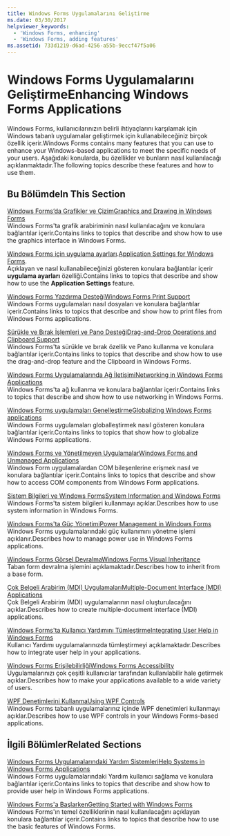 ```yaml
---
title: Windows Forms Uygulamalarını Geliştirme
ms.date: 03/30/2017
helpviewer_keywords:
  - 'Windows Forms, enhancing'
  - 'Windows Forms, adding features'
ms.assetid: 733d1219-d6ad-4256-a55b-9eccf47f5a06
---
```

# <a name="enhancing-windows-forms-applications"></a><span data-ttu-id="728aa-102">Windows Forms Uygulamalarını Geliştirme</span><span class="sxs-lookup"><span data-stu-id="728aa-102">Enhancing Windows Forms Applications</span></span>
<span data-ttu-id="728aa-103">Windows Forms, kullanıcılarınızın belirli ihtiyaçlarını karşılamak için Windows tabanlı uygulamalar geliştirmek için kullanabileceğiniz birçok özellik içerir.</span><span class="sxs-lookup"><span data-stu-id="728aa-103">Windows Forms contains many features that you can use to enhance your Windows-based applications to meet the specific needs of your users.</span></span> <span data-ttu-id="728aa-104">Aşağıdaki konularda, bu özellikler ve bunların nasıl kullanılacağı açıklanmaktadır.</span><span class="sxs-lookup"><span data-stu-id="728aa-104">The following topics describe these features and how to use them.</span></span>  
  
## <a name="in-this-section"></a><span data-ttu-id="728aa-105">Bu Bölümde</span><span class="sxs-lookup"><span data-stu-id="728aa-105">In This Section</span></span>  
 [<span data-ttu-id="728aa-106">Windows Forms’da Grafikler ve Çizim</span><span class="sxs-lookup"><span data-stu-id="728aa-106">Graphics and Drawing in Windows Forms</span></span>](graphics-and-drawing-in-windows-forms.md)  
 <span data-ttu-id="728aa-107">Windows Forms'ta grafik arabiriminin nasıl kullanılacağını ve konulara bağlantılar içerir.</span><span class="sxs-lookup"><span data-stu-id="728aa-107">Contains links to topics that describe and show how to use the graphics interface in Windows Forms.</span></span>  
  
 <span data-ttu-id="728aa-108">[Windows Forms için uygulama ayarları](application-settings-for-windows-forms.md).</span><span class="sxs-lookup"><span data-stu-id="728aa-108">[Application Settings for Windows Forms](application-settings-for-windows-forms.md).</span></span>  
 <span data-ttu-id="728aa-109">Açıklayan ve nasıl kullanabileceğinizi gösteren konulara bağlantılar içerir **uygulama ayarları** özelliği.</span><span class="sxs-lookup"><span data-stu-id="728aa-109">Contains links to topics that describe and show how to use the **Application Settings** feature.</span></span>  
  
 [<span data-ttu-id="728aa-110">Windows Forms Yazdırma Desteği</span><span class="sxs-lookup"><span data-stu-id="728aa-110">Windows Forms Print Support</span></span>](windows-forms-print-support.md)  
 <span data-ttu-id="728aa-111">Windows Forms uygulamaları nasıl dosyaları ve konulara bağlantılar içerir.</span><span class="sxs-lookup"><span data-stu-id="728aa-111">Contains links to topics that describe and show how to print files from Windows Forms applications.</span></span>  
  
 [<span data-ttu-id="728aa-112">Sürükle ve Bırak İşlemleri ve Pano Desteği</span><span class="sxs-lookup"><span data-stu-id="728aa-112">Drag-and-Drop Operations and Clipboard Support</span></span>](drag-and-drop-operations-and-clipboard-support.md)  
 <span data-ttu-id="728aa-113">Windows Forms'ta sürükle ve bırak özellik ve Pano kullanma ve konulara bağlantılar içerir.</span><span class="sxs-lookup"><span data-stu-id="728aa-113">Contains links to topics that describe and show how to use the drag-and-drop feature and the Clipboard in Windows Forms.</span></span>  
  
 [<span data-ttu-id="728aa-114">Windows Forms Uygulamalarında Ağ İletişimi</span><span class="sxs-lookup"><span data-stu-id="728aa-114">Networking in Windows Forms Applications</span></span>](networking-in-windows-forms-applications.md)  
 <span data-ttu-id="728aa-115">Windows Forms'ta ağ kullanma ve konulara bağlantılar içerir.</span><span class="sxs-lookup"><span data-stu-id="728aa-115">Contains links to topics that describe and show how to use networking in Windows Forms.</span></span>  
  
 [<span data-ttu-id="728aa-116">Windows Forms uygulamaları Genelleştirme</span><span class="sxs-lookup"><span data-stu-id="728aa-116">Globalizing Windows Forms applications</span></span>](globalizing-windows-forms.md)  
 <span data-ttu-id="728aa-117">Windows Forms uygulamaları globalleştirmek nasıl gösteren konulara bağlantılar içerir.</span><span class="sxs-lookup"><span data-stu-id="728aa-117">Contains links to topics that show how to globalize Windows Forms applications.</span></span>  
  
 [<span data-ttu-id="728aa-118">Windows Forms ve Yönetilmeyen Uygulamalar</span><span class="sxs-lookup"><span data-stu-id="728aa-118">Windows Forms and Unmanaged Applications</span></span>](windows-forms-and-unmanaged-applications.md)  
 <span data-ttu-id="728aa-119">Windows Form uygulamalardan COM bileşenlerine erişmek nasıl ve konulara bağlantılar içerir.</span><span class="sxs-lookup"><span data-stu-id="728aa-119">Contains links to topics that describe and show how to access COM components from Windows Form applications.</span></span>  
  
 [<span data-ttu-id="728aa-120">Sistem Bilgileri ve Windows Forms</span><span class="sxs-lookup"><span data-stu-id="728aa-120">System Information and Windows Forms</span></span>](system-information-and-windows-forms.md)  
 <span data-ttu-id="728aa-121">Windows Forms'ta sistem bilgileri kullanmayı açıklar.</span><span class="sxs-lookup"><span data-stu-id="728aa-121">Describes how to use system information in Windows Forms.</span></span>  
  
 [<span data-ttu-id="728aa-122">Windows Forms'ta Güç Yönetimi</span><span class="sxs-lookup"><span data-stu-id="728aa-122">Power Management in Windows Forms</span></span>](power-management-in-windows-forms.md)  
 <span data-ttu-id="728aa-123">Windows Forms uygulamalarındaki güç kullanımını yönetme işlemi açıklanır.</span><span class="sxs-lookup"><span data-stu-id="728aa-123">Describes how to manage power use in Windows Forms applications.</span></span>  
  
 [<span data-ttu-id="728aa-124">Windows Forms Görsel Devralma</span><span class="sxs-lookup"><span data-stu-id="728aa-124">Windows Forms Visual Inheritance</span></span>](windows-forms-visual-inheritance.md)  
 <span data-ttu-id="728aa-125">Taban form devralma işlemini açıklamaktadır.</span><span class="sxs-lookup"><span data-stu-id="728aa-125">Describes how to inherit from a base form.</span></span>  
  
 [<span data-ttu-id="728aa-126">Çok Belgeli Arabirim (MDI) Uygulamaları</span><span class="sxs-lookup"><span data-stu-id="728aa-126">Multiple-Document Interface (MDI) Applications</span></span>](multiple-document-interface-mdi-applications.md)  
 <span data-ttu-id="728aa-127">Çok Belgeli Arabirim (MDI) uygulamalarının nasıl oluşturulacağını açıklar.</span><span class="sxs-lookup"><span data-stu-id="728aa-127">Describes how to create multiple-document interface (MDI) applications.</span></span>  
  
 [<span data-ttu-id="728aa-128">Windows Forms'ta Kullanıcı Yardımını Tümleştirme</span><span class="sxs-lookup"><span data-stu-id="728aa-128">Integrating User Help in Windows Forms</span></span>](integrating-user-help-in-windows-forms.md)  
 <span data-ttu-id="728aa-129">Kullanıcı Yardımı uygulamalarınızda tümleştirmeyi açıklamaktadır.</span><span class="sxs-lookup"><span data-stu-id="728aa-129">Describes how to integrate user help in your applications.</span></span>  
  
 [<span data-ttu-id="728aa-130">Windows Forms Erişilebilirliği</span><span class="sxs-lookup"><span data-stu-id="728aa-130">Windows Forms Accessibility</span></span>](windows-forms-accessibility.md)  
 <span data-ttu-id="728aa-131">Uygulamalarınızı çok çeşitli kullanıcılar tarafından kullanılabilir hale getirmek açıklar.</span><span class="sxs-lookup"><span data-stu-id="728aa-131">Describes how to make your applications available to a wide variety of users.</span></span>  
  
 [<span data-ttu-id="728aa-132">WPF Denetimlerini Kullanma</span><span class="sxs-lookup"><span data-stu-id="728aa-132">Using WPF Controls</span></span>](using-wpf-controls.md)  
 <span data-ttu-id="728aa-133">Windows Forms tabanlı uygulamalarınız içinde WPF denetimleri kullanmayı açıklar.</span><span class="sxs-lookup"><span data-stu-id="728aa-133">Describes how to use WPF controls in your Windows Forms-based applications.</span></span>  
  
## <a name="related-sections"></a><span data-ttu-id="728aa-134">İlgili Bölümler</span><span class="sxs-lookup"><span data-stu-id="728aa-134">Related Sections</span></span>  
 [<span data-ttu-id="728aa-135">Windows Forms Uygulamalarındaki Yardım Sistemleri</span><span class="sxs-lookup"><span data-stu-id="728aa-135">Help Systems in Windows Forms Applications</span></span>](help-systems-in-windows-forms-applications.md)  
 <span data-ttu-id="728aa-136">Windows Forms uygulamalarındaki Yardım kullanıcı sağlama ve konulara bağlantılar içerir.</span><span class="sxs-lookup"><span data-stu-id="728aa-136">Contains links to topics that describe and show how to provide user help in Windows Forms applications.</span></span>  
  
 [<span data-ttu-id="728aa-137">Windows Forms'a Başlarken</span><span class="sxs-lookup"><span data-stu-id="728aa-137">Getting Started with Windows Forms</span></span>](../getting-started-with-windows-forms.md)  
 <span data-ttu-id="728aa-138">Windows Forms'ın temel özelliklerinin nasıl kullanılacağını açıklayan konulara bağlantılar içerir.</span><span class="sxs-lookup"><span data-stu-id="728aa-138">Contains links to topics that describe how to use the basic features of Windows Forms.</span></span>
